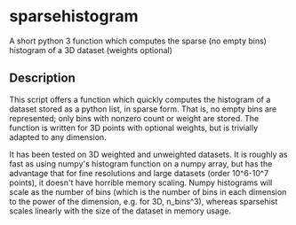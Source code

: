 # sparsehistogram
A short python 3 function which computes the sparse (no empty bins) histogram of a 3D dataset (weights optional)

## Description
This script offers a function which quickly computes the histogram of a dataset stored as a python list, in sparse form. That is, no empty bins are represented; only bins with nonzero count or weight are stored. The function is written for 3D points with optional weights, but is trivially adapted to any dimension. 

It has been tested on 3D weighted and unweighted datasets. It is roughly as fast as using numpy's histogram function on a numpy array, but has the advantage that for fine resolutions and large datasets (order 10^6-10^7 points), it doesn't have horrible memory scaling. Numpy histograms will scale as the number of bins (which is the number of bins in each dimension to the power of the dimension, e.g. for 3D, n_bins^3), whereas sparsehist scales linearly with the size of the dataset in memory usage.
